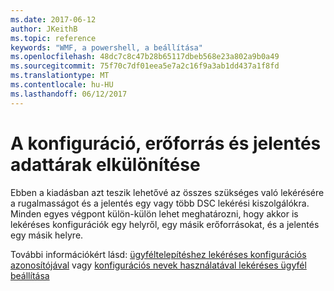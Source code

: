 ```yaml
---
ms.date: 2017-06-12
author: JKeithB
ms.topic: reference
keywords: "WMF, a powershell, a beállítása"
ms.openlocfilehash: 48dc7c8c47b28b65117dbeb568e23a802a9b0a49
ms.sourcegitcommit: 75f70c7df01eea5e7a2c16f9a3ab1dd437a1f8fd
ms.translationtype: MT
ms.contentlocale: hu-HU
ms.lasthandoff: 06/12/2017
---
```

# <a name="separation-of-configuration-resource-and-report-repositories"></a>A konfiguráció, erőforrás és jelentés adattárak elkülönítése

Ebben a kiadásban azt teszik lehetővé az összes szükséges való lekérésére a rugalmasságot és a jelentés egy vagy több DSC lekérési kiszolgálókra. Minden egyes végpont külön-külön lehet meghatározni, hogy akkor is lekéréses konfigurációk egy helyről, egy másik erőforrásokat, és a jelentés egy másik helyre. 

További információkért lásd: [ügyféltelepítéshez lekéréses konfigurációs azonosítójával](https://msdn.microsoft.com/powershell/dsc/pullclientconfigid) vagy [konfigurációs nevek használatával lekéréses ügyfél beállítása](https://msdn.microsoft.com/powershell/dsc/pullclientconfignames)

